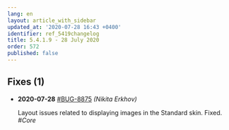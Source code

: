 ```yaml
---
lang: en
layout: article_with_sidebar
updated_at: '2020-07-28 16:43 +0400'
identifier: ref_5419changelog
title: 5.4.1.9 - 28 July 2020
order: 572
published: false
---
```

## Fixes (1)
* **2020-07-28** [#BUG-8875](https://xcn.myjetbrains.com/youtrack/issue/BUG-8875) _(Nikita Erkhov)_

  Layout issues related to displaying images in the Standard skin. Fixed. _#Core_


